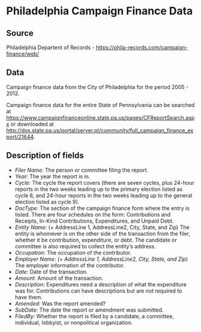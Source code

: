 # Philadelphia Campaign Finance Data

## Source

Philadelphia Departent of Records - https://phila-records.com/campaign-finance/web/

## Data

Campaign finance data from the City of Philadelphia for the period 2005 - 2012. 

Campaign finance data for the entire State of Pennsylvania can be searched at https://www.campaignfinanceonline.state.pa.us/pages/CFReportSearch.aspx or downloaded at http://dos.state.pa.us/portal/server.pt/community/full_campaign_finance_export/21644.

## Description of fields

* _Filer Name:_  The person or committee filing the report.
* _Year:_  The year the report is in.
* _Cycle:_  The cycle the report covers (there are seven cycles, plus 24-hour reports in the two weeks leading up to the primary election listed as cycle 8, and 24-hour reports in the two weeks leading up to the general election listed as cycle 9).
* _DocType:_  The section of the campaign finance form where the entry is listed.  There are four schedules on the form:  Contributions and Receipts, In-Kind Contributions, Expenditures, and Unpaid Debt.
* _Entity Name:_ (+ AddressLine 1, AddressLine2, City, State, and Zip) The entity is whomever is on the other side of the transaction from the filer, whether it be contribution, expenditure, or debt.  The candidate or committee is also required to collect the entity’s address.
* _Occupation:_  The occupation of the contributor.
* _Employer Name: (+ AddressLine 1, AddressLine2, City, State, and Zip)_  The employer information of the contributor.
* _Date:_  Date of the transaction.
* _Amount:_  Amount of the transaction.
* _Description:_   Expenditures need a description of what the expenditure was for.  Contributions can have descriptions but are not required to have them.
* _Amended:_   Was the report amended?
* _SubDate:_  The date the report or amendment was submitted. 
* _FiledBy:_   Whether the report is filed by a candidate, a committee, individual, lobbyist, or nonpolitical organization.

